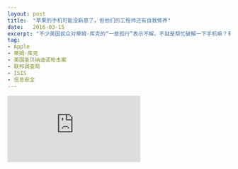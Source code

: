 ```yaml
---
layout: post
title:  "苹果的手机可能没新意了，但他们的工程师还有自我修养"
date:   2016-03-15
excerpt: "不少美国民众对蒂姆·库克的“一意孤行”表示不解。不就是帮忙破解一下手机嘛？有什么不行的？而且凶手是坏人啊！就开一个手机有什么大不了的？"
tag:
- Apple
- 蒂姆·库克
- 美国圣贝纳迪诺枪击案
- 联邦调查局
- ISIS
- 信息安全
---
```


<iframe id="article_iframe" src="https://zhuanlan.zhihu.com/p/20668923?refer=theglobus" frameborder="0" allowfullscreen onload="span();"></iframe>

<script>
function span() {
    document.getElementById("article_iframe").width=document.getElementsByClassName("block-left")[0].offsetWidth*0.8;
    document.getElementById("article_iframe").height=screen.height;
}
</script>